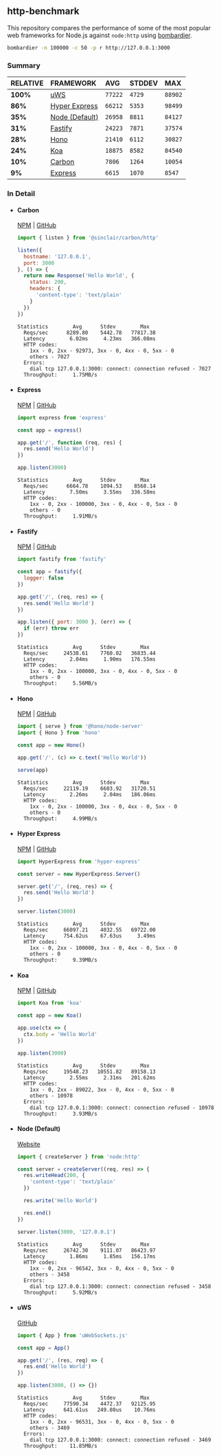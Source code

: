 ## http-benchmark

This repository compares the performance of some of the most popular web frameworks for Node.js against `node:http` using [bombardier](https://github.com/codesenberg/bombardier).

```bash
bombardier -n 100000 -c 50 -p r http://127.0.0.1:3000
```

### Summary

| RELATIVE | FRAMEWORK | AVG | STDDEV | MAX |
| :--- | :--- | :--- | :--- | :--- |
| **100%** | [uWS](#uws) | `77222` | `4729` | `88902` |
| **86%** | [Hyper Express](#hyper-express) | `66212` | `5353` | `98499` |
| **35%** | [Node (Default)](#node-default) | `26958` | `8811` | `84127` |
| **31%** | [Fastify](#fastify) | `24223` | `7871` | `37574` |
| **28%** | [Hono](#hono) | `21410` | `6112` | `30827` |
| **24%** | [Koa](#koa) | `18875` | `8582` | `84540` |
| **10%** | [Carbon](#carbon) | `7806` | `1264` | `10054` |
| **9%** | [Express](#express) | `6615` | `1070` | `8547` |


### In Detail

- #### Carbon
  [NPM](https://npmjs.com/@sinclair/carbon) | [GitHub](https://github.com/sinclairzx81/carbon)
  ```js
  import { listen } from '@sinclair/carbon/http'

  listen({
    hostname: '127.0.0.1',
    port: 3000
  }, () => {
    return new Response('Hello World', {
      status: 200,
      headers: {
        'content-type': 'text/plain'
      }
    })
  })
  ```

  ```
  Statistics        Avg      Stdev        Max
    Reqs/sec      8289.80    5442.78   77817.38
    Latency        6.02ms     4.23ms   366.08ms
    HTTP codes:
      1xx - 0, 2xx - 92973, 3xx - 0, 4xx - 0, 5xx - 0
      others - 7027
    Errors:
      dial tcp 127.0.0.1:3000: connect: connection refused - 7027
    Throughput:     1.75MB/s
  ```

- #### Express
  [NPM](https://npmjs.com/express) | [GitHub](https://github.com/expressjs/express)
  ```js
  import express from 'express'

  const app = express()

  app.get('/', function (req, res) {
    res.send('Hello World')
  })

  app.listen(3000)
  ```

  ```
  Statistics        Avg      Stdev        Max
    Reqs/sec      6664.78    1094.53    8568.14
    Latency        7.50ms     3.55ms   336.58ms
    HTTP codes:
      1xx - 0, 2xx - 100000, 3xx - 0, 4xx - 0, 5xx - 0
      others - 0
    Throughput:     1.91MB/s
  ```

- #### Fastify
  [NPM](https://npmjs.com/fastify) | [GitHub](https://github.com/fastify/fastify)
  ```js
  import fastify from 'fastify'

  const app = fastify({
    logger: false
  })

  app.get('/', (req, res) => {
    res.send('Hello World')
  })

  app.listen({ port: 3000 }, (err) => {
    if (err) throw err
  })
  ```

  ```
  Statistics        Avg      Stdev        Max
    Reqs/sec     24538.61    7760.02   36835.44
    Latency        2.04ms     1.90ms   176.55ms
    HTTP codes:
      1xx - 0, 2xx - 100000, 3xx - 0, 4xx - 0, 5xx - 0
      others - 0
    Throughput:     5.56MB/s
  ```

- #### Hono
  [NPM](https://npmjs.com/hono) | [GitHub](https://github.com/honojs/hono)
  ```js
  import { serve } from '@hono/node-server'
  import { Hono } from 'hono'

  const app = new Hono()

  app.get('/', (c) => c.text('Hello World'))

  serve(app)
  ```

  ```
  Statistics        Avg      Stdev        Max
    Reqs/sec     22119.19    6603.92   31720.51
    Latency        2.26ms     2.04ms   186.06ms
    HTTP codes:
      1xx - 0, 2xx - 100000, 3xx - 0, 4xx - 0, 5xx - 0
      others - 0
    Throughput:     4.99MB/s
  ```

- #### Hyper Express
  [NPM](https://npmjs.com/hyper-express) | [GitHub](https://github.com/kartikk221/hyper-express)
  ```js
  import HyperExpress from 'hyper-express'

  const server = new HyperExpress.Server()

  server.get('/', (req, res) => {
    res.send('Hello World')
  })

  server.listen(3000)
  ```

  ```
  Statistics        Avg      Stdev        Max
    Reqs/sec     66097.21    4032.55   69722.00
    Latency      754.62us    67.63us     3.49ms
    HTTP codes:
      1xx - 0, 2xx - 100000, 3xx - 0, 4xx - 0, 5xx - 0
      others - 0
    Throughput:     9.39MB/s
  ```

- #### Koa
  [NPM](https://npmjs.com/koa) | [GitHub](https://github.com/koajs/koa)
  ```js
  import Koa from 'koa'

  const app = new Koa()

  app.use(ctx => {
    ctx.body = 'Hello World'
  })

  app.listen(3000)
  ```

  ```
  Statistics        Avg      Stdev        Max
    Reqs/sec     19548.23   10551.82   89158.13
    Latency        2.55ms     2.31ms   201.62ms
    HTTP codes:
      1xx - 0, 2xx - 89022, 3xx - 0, 4xx - 0, 5xx - 0
      others - 10978
    Errors:
      dial tcp 127.0.0.1:3000: connect: connection refused - 10978
    Throughput:     3.93MB/s
  ```

- #### Node (Default)
  [Website](https://nodejs.org/api/http.html)
  ```js
  import { createServer } from 'node:http'

  const server = createServer((req, res) => {
    res.writeHead(200, {
      'content-type': 'text/plain'
    })

    res.write('Hello World')

    res.end()
  })

  server.listen(3000, '127.0.0.1')
  ```

  ```
  Statistics        Avg      Stdev        Max
    Reqs/sec     26742.30    9111.07   86423.97
    Latency        1.86ms     1.85ms   156.17ms
    HTTP codes:
      1xx - 0, 2xx - 96542, 3xx - 0, 4xx - 0, 5xx - 0
      others - 3458
    Errors:
      dial tcp 127.0.0.1:3000: connect: connection refused - 3458
    Throughput:     5.92MB/s
  ```

- #### uWS
  [GitHub](https://github.com/uNetworking/uWebSockets.js)
  ```js
  import { App } from 'uWebSockets.js'

  const app = App()

  app.get('/', (res, req) => {
    res.end('Hello World')
  })

  app.listen(3000, () => {})
  ```

  ```
  Statistics        Avg      Stdev        Max
    Reqs/sec     77590.34    4472.37   92125.95
    Latency      641.61us   249.80us    10.76ms
    HTTP codes:
      1xx - 0, 2xx - 96531, 3xx - 0, 4xx - 0, 5xx - 0
      others - 3469
    Errors:
      dial tcp 127.0.0.1:3000: connect: connection refused - 3469
    Throughput:    11.85MB/s
  ```


